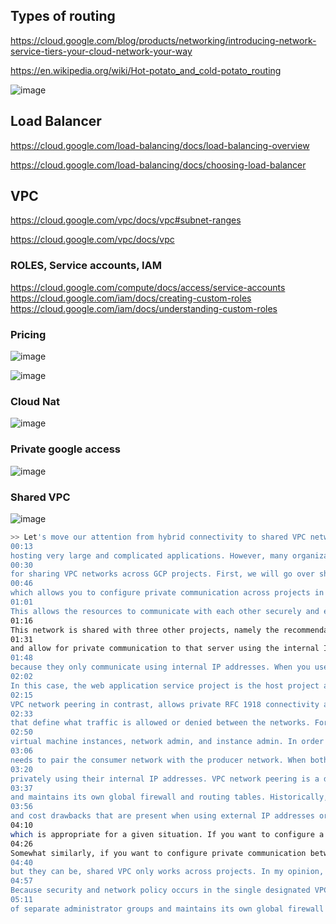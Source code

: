 ## Types of routing
https://cloud.google.com/blog/products/networking/introducing-network-service-tiers-your-cloud-network-your-way

https://en.wikipedia.org/wiki/Hot-potato_and_cold-potato_routing


![image](https://user-images.githubusercontent.com/59710101/213186352-1b3c005c-6af4-418d-81fb-7a8031f3cddc.png)


## Load Balancer
https://cloud.google.com/load-balancing/docs/load-balancing-overview

https://cloud.google.com/load-balancing/docs/choosing-load-balancer


## VPC
https://cloud.google.com/vpc/docs/vpc#subnet-ranges

https://cloud.google.com/vpc/docs/vpc


### ROLES, Service accounts, IAM
https://cloud.google.com/compute/docs/access/service-accounts
https://cloud.google.com/iam/docs/creating-custom-roles
https://cloud.google.com/iam/docs/understanding-custom-roles

### Pricing

![image](https://user-images.githubusercontent.com/59710101/215999671-64e7f891-bdf8-46c7-aa34-c78e2f6328fd.png)

![image](https://user-images.githubusercontent.com/59710101/216000253-8df039ca-7ee6-47c2-939e-08891048ead5.png)


### Cloud Nat

![image](https://user-images.githubusercontent.com/59710101/216009716-a221f129-0ad3-4fd2-a69e-0ef0b68909db.png)

### Private google access 

![image](https://user-images.githubusercontent.com/59710101/216010180-92882d74-78ea-405c-8184-ab993f4bdfdb.png)

### Shared VPC

![image](https://user-images.githubusercontent.com/59710101/217641634-f03a7907-6d5c-479d-bf16-6244990f1c8c.png)

```sh
>> Let's move our attention from hybrid connectivity to shared VPC networks. In the simplest cloud environment, a single project might have one VPC network spanning many regions with VM instances
00:13
hosting very large and complicated applications. However, many organizations commonly deploy multiple isolated projects with multiple VPC networks and subnets. In this lesson, we are going to cover two configurations
00:30
for sharing VPC networks across GCP projects. First, we will go over shared VPC, which allows you to share a network across several projects in your GCP organization. Then we will go over VPC network peering,
00:46
which allows you to configure private communication across projects in same or different organizations. Shared VPC allows an organization to connect resources from multiple projects to a common VPC network.
01:01
This allows the resources to communicate with each other securely and efficiently using internal IPs from that network. For example, in this diagram, there's one network that belongs to the web application service project.
01:16
This network is shared with three other projects, namely the recommendation service, the personalization service, and the analytics service. Each of those service projects has instances that are in the same network as the web application server
01:31
and allow for private communication to that server using the internal IP addresses. The web application server communicates with clients and on-premises using the server's external IP address. The backend services in contrast cannot be reached externally
01:48
because they only communicate using internal IP addresses. When you use shared VPC, you designate a project as a host project and attach one or more other service projects to it.
02:02
In this case, the web application service project is the host project and the three other projects are the service projects. The overall VPC network is called the shared VPC network.
02:15
VPC network peering in contrast, allows private RFC 1918 connectivity across two VPC networks, regardless of whether they belong to the same project or the same organization. Now, remember that each VPC network will have firewall rules
02:33
that define what traffic is allowed or denied between the networks. For example, in this diagram, there are two organizations that represent a consumer and a producer respectively. Each organization has its own organization node, VPC network,
02:50
virtual machine instances, network admin, and instance admin. In order for VPC network peering to be established successfully, the producer network admin needs to pure the producer network with the consumer network and the consumer network admin
03:06
needs to pair the consumer network with the producer network. When both peering connections are created, the VPC network peering session becomes active and routes are exchanged. This allows the virtual machine instances to communicate
03:20
privately using their internal IP addresses. VPC network peering is a decentralized or distributed approach to multi project networking. Because each VPC network may remain under the control of separate administrator groups
03:37
and maintains its own global firewall and routing tables. Historically, such projects would consider external IP addresses or VPNs to facilitate private communication between VPC networks. However, VPC network peering does not incur the network latency, security
03:56
and cost drawbacks that are present when using external IP addresses or VPNs. Now that we've talked about shared VPC and VPC network peering, let me compare both of these configurations to help you decide
04:10
which is appropriate for a given situation. If you want to configure a private communication between VPC networks in different organizations, you have to use VPC network peering, shared VPC only works within the same organization.
04:26
Somewhat similarly, if you want to configure private communication between VPC networks in the same project, you have to use VPC network peering. This doesn't mean that the networks need to be in the same project,
04:40
but they can be, shared VPC only works across projects. In my opinion, the biggest difference between the two configurations is the network administration models. Shared VPC is a centralized approach to multi project networking.
04:57
Because security and network policy occurs in the single designated VPC network. In contrast, VPC network peering is a decentralized approach, because each VPC network can remain under the control
05:11
of separate administrator groups and maintains its own global firewall and routing tables.

```



